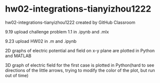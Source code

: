 # hw02-integrations-tianyizhou1222
hw02-integrations-tianyizhou1222 created by GitHub Classroom

9.19 upload challenge problem 1.1 in .ipynb and .mlx

9.23 upload HW02 in .m and .ipynb

2D graphs of electric potential and field on x-y plane are plotted in Python and MATLAB

3D graph of electric field for the first case is plotted in Python(hard to see directions of the little arrows, trying to modify the color of the plot, but run out of time)
